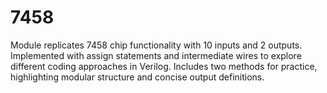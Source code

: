 # 7458
Module replicates 7458 chip functionality with 10 inputs and 2 outputs. Implemented with assign statements and intermediate wires to explore different coding approaches in Verilog. Includes two methods for practice, highlighting modular structure and concise output definitions.
